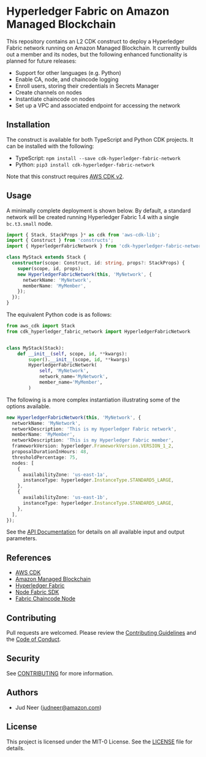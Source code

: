 # Hyperledger Fabric on Amazon Managed Blockchain

This repository contains an L2 CDK construct to deploy a Hyperledger
Fabric network running on Amazon Managed Blockchain. It currently builds
out a member and its nodes, but the following enhanced functionality
is planned for future releases:

*  Support for other languages (e.g. Python)
*  Enable CA, node, and chaincode logging
*  Enroll users, storing their credentials in Secrets Manager
*  Create channels on nodes
*  Instantiate chaincode on nodes
*  Set up a VPC and associated endpoint for accessing the network


## Installation

The construct is available for both TypeScript and Python CDK projects.
It can be installed with the following:

*  TypeScript: `npm install --save cdk-hyperledger-fabric-network`
*  Python: `pip3 install cdk-hyperledger-fabric-network`

Note that this construct requires [AWS CDK v2](https://docs.aws.amazon.com/cdk/v2/guide/getting_started.html#getting_started_install).


## Usage

A minimally complete deployment is shown below. By default, a standard network
will be created running Hyperledger Fabric 1.4 with a single `bc.t3.small` node.

```typescript
import { Stack, StackProps }* as cdk from 'aws-cdk-lib';
import { Construct } from 'constructs';
import { HyperledgerFabricNetwork } from 'cdk-hyperledger-fabric-network';

class MyStack extends Stack {
  constructor(scope: Construct, id: string, props?: StackProps) {
    super(scope, id, props);
    new HyperledgerFabricNetwork(this, 'MyNetwork', {
      networkName: 'MyNetwork',
      memberName: 'MyMember',
    });
  });
}
```

The equivalent Python code is as follows:

```python
from aws_cdk import Stack
from cdk_hyperledger_fabric_network import HyperledgerFabricNetwork


class MyStack(Stack):
    def __init__(self, scope, id, **kwargs):
        super().__init__(scope, id, **kwargs)
        HyperledgerFabricNetwork(
            self, 'MyNetwork',
            network_name='MyNetwork',
            member_name='MyMember',
        )
```

The following is a more complex instantiation illustrating some of the options available.

```typescript
new HyperledgerFabricNetwork(this, 'MyNetwork', {
  networkName: 'MyNetwork',
  networkDescription: 'This is my Hyperledger Fabric network',
  memberName: 'MyMember',
  networkDescription: 'This is my Hyperledger Fabric member',
  frameworkVersion: hyperledger.FrameworkVersion.VERSION_1_2,
  proposalDurationInHours: 48,
  thresholdPercentage: 75,
  nodes: [
    {
      availabilityZone: 'us-east-1a',
      instanceType: hyperledger.InstanceType.STANDARD5_LARGE,
    },
    {
      availabilityZone: 'us-east-1b',
      instanceType: hyperledger.InstanceType.STANDARD5_LARGE,
    },
  ],
});
```

See the [API Documentation](API.md) for details on all available input and output parameters.


## References

*  [AWS CDK](https://docs.aws.amazon.com/cdk/v2/guide/home.html)
*  [Amazon Managed Blockchain](https://aws.amazon.com/managed-blockchain/)
*  [Hyperledger Fabric](https://hyperledger-fabric.readthedocs.io/)
*  [Node Fabric SDK](https://hyperledger.github.io/fabric-sdk-node/release-1.4/index.html)
*  [Fabric Chaincode Node](https://hyperledger.github.io/fabric-chaincode-node/)


## Contributing

Pull requests are welcomed. Please review the [Contributing Guidelines](CONTRIBUTING.md)
and the [Code of Conduct](CODE_OF_CONDUCT.md).


## Security

See [CONTRIBUTING](CONTRIBUTING.md#security-issue-notifications) for more information.


## Authors

*  Jud Neer (judneer@amazon.com)


## License

This project is licensed under the MIT-0 License. See the [LICENSE](LICENSE) file for details.
